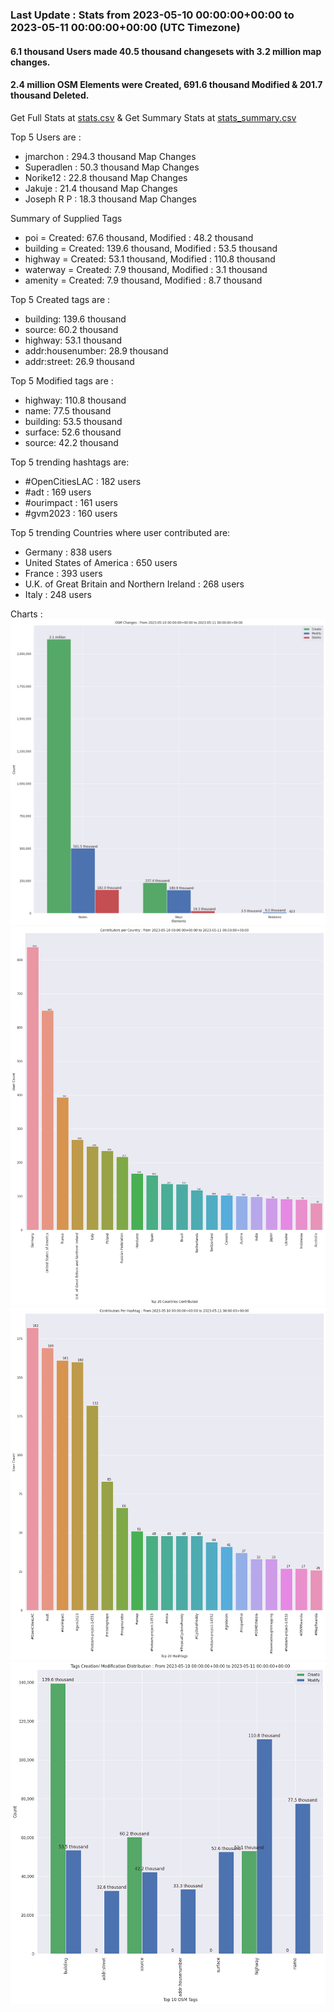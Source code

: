 ### Last Update : Stats from 2023-05-10 00:00:00+00:00 to 2023-05-11 00:00:00+00:00 (UTC Timezone)

#### 6.1 thousand Users made 40.5 thousand changesets with 3.2 million map changes.
#### 2.4 million OSM Elements were Created, 691.6 thousand Modified & 201.7 thousand Deleted.
Get Full Stats at [stats.csv](/stats/Global/Daily/stats.csv)
 & Get Summary Stats at [stats_summary.csv](/stats/Global/Daily/stats_summary.csv)

Top 5 Users are : 
- jmarchon : 294.3 thousand Map Changes
- Superadlen : 50.3 thousand Map Changes
- Norike12 : 22.8 thousand Map Changes
- Jakuje : 21.4 thousand Map Changes
- Joseph R P : 18.3 thousand Map Changes

Summary of Supplied Tags
- poi = Created: 67.6 thousand, Modified : 48.2 thousand
- building = Created: 139.6 thousand, Modified : 53.5 thousand
- highway = Created: 53.1 thousand, Modified : 110.8 thousand
- waterway = Created: 7.9 thousand, Modified : 3.1 thousand
- amenity = Created: 7.9 thousand, Modified : 8.7 thousand


Top 5 Created tags are :
- building: 139.6 thousand
- source: 60.2 thousand
- highway: 53.1 thousand
- addr:housenumber: 28.9 thousand
- addr:street: 26.9 thousand


Top 5 Modified tags are :
- highway: 110.8 thousand
- name: 77.5 thousand
- building: 53.5 thousand
- surface: 52.6 thousand
- source: 42.2 thousand


Top 5 trending hashtags are:
- #OpenCitiesLAC : 182 users
- #adt : 169 users
- #ourimpact : 161 users
- #gvm2023 : 160 users


Top 5 trending Countries where user contributed are:
- Germany : 838 users
- United States of America : 650 users
- France : 393 users
- U.K. of Great Britain and Northern Ireland : 268 users
- Italy : 248 users


 Charts : 
![Alt text](./stats_osm_changes.png) 
![Alt text](./stats_users_per_country.png) 
![Alt text](./stats_users_per_hashtag.png) 
![Alt text](./stats_tags.png) 
